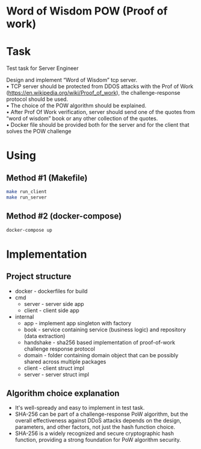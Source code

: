 # Word of Wisdom POW (Proof of work)

# Task

Test task for Server Engineer

Design and implement “Word of Wisdom” tcp server.  
• TCP server should be protected from DDOS attacks with the Prof of Work (https://en.wikipedia.org/wiki/Proof_of_work), the challenge-response protocol should be used.  
• The choice of the POW algorithm should be explained.  
• After Prof Of Work verification, server should send one of the quotes from “word of wisdom” book or any other collection of the quotes.  
• Docker file should be provided both for the server and for the client that solves the POW challenge

# Using

## Method #1 (Makefile)

```sh
make run_client
make run_server
```

## Method #2 (docker-compose)

```sh
docker-compose up
```

# Implementation

## Project structure

- docker - dockerfiles for build
- cmd
  - server - server side app
  - client - client side app
- internal
  - app - implement app singleton with factory 
  - book - service containing service (business logic) and repository (data extraction) 
  - handshake - sha256 based implementation of proof-of-work challenge response protocol
  - domain - folder containing domain object that can be possibly shared across multiple packages
  - client - client struct impl
  - server - server struct impl

## Algorithm choice explanation 
- It's well-spready and easy to implement in test task.
- SHA-256 can be part of a challenge-response PoW algorithm, but the overall effectiveness against DDoS attacks depends on the design, parameters, and other factors, not just the hash function choice.
- SHA-256 is a widely recognized and secure cryptographic hash function, providing a strong foundation for PoW algorithm security.
